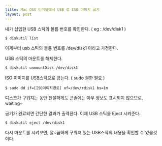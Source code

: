 ```yaml
---
title: Mac OSX 터미널에서 USB 로 ISO 이미지 굽기
layout: post
---
```


내가 삽입한 USB 스틱의 볼륨 번호를 확인한다.  ( eg : /dev/disk1 )

```bash
$ diskutil list 
```
이제부터 usb 스틱의 볼륨 번호를 /dev/disk1 이라고 가정한다.


USB 스틱의 마운트를 해제한다. 
```bash
$ diskutil unmountDisk /dev/disk1
```
<ins class="adsbygoogle" style="display:block; text-align:center;" 
    data-ad-layout="in-article" data-ad-format="fluid" data-ad-client="ca-pub-6472474470403321" data-ad-slot="4953204744"></ins>
    
ISO 이미지를 USB스틱으로 굽는다. ( sudo 권한 필요 )
```
$ sudo dd if=[ISO이미지경로] of=/dev/rdisk1 bs=1m
```
디스크가 구워지는 동안 친절하게도 콘솔에는 아무 정보도 표시되지 않으므로, waiting~

굽기가 완료되면 간단한 결과가 출력된다. 이제 USB 스틱을 Eject 시켜준다.
```
$ diskutil eject /dev/disk1
```

다시 마운트를 시켜보면, 깔~끔하게 구워져 있는 USB스틱의 내용을 확인할 수 있을것이다.